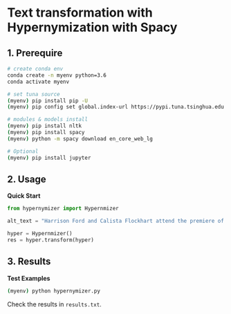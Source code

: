 # Text transformation with Hypernymization with Spacy

## 1. Prerequire

```bash
# create conda env
conda create -n myenv python=3.6
conda activate myenv

# set tuna source
(myenv) pip install pip -U
(myenv) pip config set global.index-url https://pypi.tuna.tsinghua.edu.cn/simple

# modules & models install
(myenv) pip install nltk
(myenv) pip install spacy
(myenv) python -m spacy download en_core_web_lg

# Optional
(myenv) pip install jupyter
```

## 2. Usage

**Quick Start**

```python
from hypernymizer import Hypernmizer

alt_text = "Harrison Ford and Calista Flockhart attend the premiere of 'Hollywood Homicide' at the 29th American Film Festival September 5, 2003 in Deauville, France."

hyper = Hypernmizer()
res = hyper.transform(hyper)
```

## 3. Results

**Test Examples**

```bash
(myenv) python hypernymizer.py
```

Check the results in `results.txt`.
